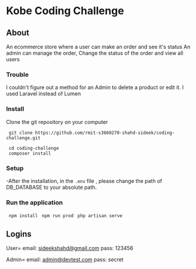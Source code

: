 # Kobe Coding Challenge 


## About
An ecommerce store where a user can make an order and see it's status
An admin can manage the order, Change the status of the order and view all users

### Trouble 
I couldn't figure out a method for an Admin to delete a product or edit it. 
I used Laravel instead of Lumen 


### Install
Clone the git repository on your computer

``` git clone https://github.com/rmit-s3660270-shahd-sideek/coding-challenge.git```


```
 cd coding-challenge
 composer install
```


### Setup
-After the installation, in  the `.env` file , please change the path of  DB_DATABASE to your absolute path. 



### Run the application

 ``` npm install```
 ``` npm run prod```
  ``` php artisan serve```

## Logins
User=
email: sideekshahd@gmail.com
pass: 123456

Admin=
email: admin@devtest.com
pass: secret
